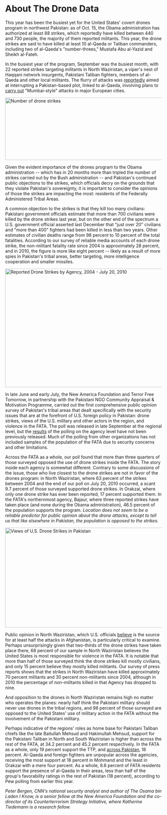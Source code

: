 # About The Drone Data  

This year has been the busiest yet for the United States' covert drones program in northwest Pakistan: as of Oct. 15, the Obama administration has authorized at least 88 strikes, which reportedly have killed between 440 and 730 people, the majority of them reported militants. This year, the drone strikes are said to have killed at least 10 al-Qaeda or Taliban commanders, including two of al-Qaeda's "number-threes," Mustafa Abu al-Yazid and Sheikh al-Fateh.

In the busiest year of the program, September was the busiest month, with 22 reported strikes targeting militants in North Waziristan, a viper's nest of Haqqani network insurgents, Pakistani Taliban fighters, members of al-Qaeda and other local militants. The flurry of attacks was [reportedly](http://online.wsj.com/article/SB10001424052748704116004575522260688019730.html) aimed at interrupting a Pakistan-based plot, linked to al-Qaeda, involving plans to [carry out](http://articles.cnn.com/2010-09-29/world/us.europe.terror.plot_1_terror-plot-law-enforcement-counterterrorism?_s=PM:WORLD) "Mumbai-style" attacks in major European cities.  

<img src="http://chart.apis.google.com/chart?chf=bg,s,4C4C40&chxl=1:|2004-2007|2008|2009|2010+(10%2F15)&chxs=0,A8A088,10,0,l,A8A088|1,A8A088,10,0,lt,A8A088&chxt=y,x&chbh=20,0,120&chs=600x200&cht=bvg&chco=A8A088&chd=s:FVg1&chg=-1,20,0,0&chma=30,20,20,20&chtt=Number+of+drone+strikes&chts=FFFFFF,12" width="600" height="200" alt="Number of drone strikes" />

Given the evident importance of the drones program to the Obama administration -- which has in 20 months more than tripled the number of strikes carried out by the Bush administration -- and Pakistan's continued public objections to the strikes, which officials decry on the grounds that they violate Pakistan's sovereignty, it is important to consider the opinions of those the strikes are impacting the most: residents of the Federally Administered Tribal Areas. 

A common objection to the strikes is that they kill too many civilians: Pakistani government officials estimate that more than 700 civilians were killed by the drone strikes last year, but on the other end of the spectrum a U.S. government official asserted last December that "just over 20" civilians and "more than 400" fighters had been killed in less than two years. Other estimates of civilian deaths range from 98 percent to 10 percent of the total fatalities. According to our survey of reliable media accounts of each drone strike, the non-militant fatality rate since 2004 is approximately 28 percent, and in 2010, the figure is more like eight percent -- likely as a result of more spies in Pakistan's tribal areas, better targeting, more intelligence cooperation and smaller missiles.  

<img src="http://chart.apis.google.com/chart?chf=bg,s,4C4C40&chxs=0,FFFFFF,11.5&chxt=x&chs=600x380&cht=p&chco=CCCCCC|AAAAAA|888888|666666|445566|8899AA|667788&chd=e:cJ5lBRAoAAB6B6&chdl=South+Waziristan|North+Waziristan|Kurram|Orakzai|Khyber|Bajaur|Other+(NWFP)&chdlp=b&chp=0.9&chl=South+Waziristan|North+Waziristan|Kurram|Orakzai|Khyber|Bajaur|Other+(NWFP)&chma=|0,25&chtt=Reported+Drone+Strikes+by+Agency%2C+2004+-+July+20%2C+2010&chts=FFFFFF,12" width="600" height="380" alt="Reported Drone Strikes by Agency, 2004 - July 20, 2010" />

In late June and early July, the New America Foundation and Terror Free Tomorrow, in partnership with the Pakistani NGO Community Appraisal & Motivation Programme, carried out the first comprehensive public opinion survey of Pakistan's tribal areas that dealt specifically with the security issues that are at the forefront of U.S. foreign policy in Pakistan: drone strikes, views of the U.S. military and other actors in the region, and violence in the FATA. The poll was released in late September at the regional level, but the [results](http://www.washingtonpost.com/wp-dyn/content/article/2010/04/25/AR2010042503114_pf.html) of the polling on the agency level have not been previously released. Much of the polling from other organizations has not included samples of the population of the FATA due to security concerns and other limitations. 

Across the FATA as a whole, our poll found that more than three quarters of those surveyed opposed the use of drone strikes inside the FATA. The story inside each agency is somewhat different. Contrary to some discussions of the issue, those who live closest to the drone strikes are not in favor of the drones program: in North Waziristan, where 63 percent of the strikes between 2004 and the end of our poll on July 20, 2010 occurred, a scant 9.7 percent of those surveyed supported drone strikes. In Orakzai, where only one drone strike has ever been reported, 17 percent supported them. In the FATA's northernmost agency, Bajaur, where three reported strikes have taken place (and none during the Obama administration), 46.5 percent of the population supports the program. _Location does not seem to be a reliable predictor for public opinion about the drone attacks, except to tell us that like elsewhere in Pakistan, the population is opposed to the strikes._

<img src="http://chart.apis.google.com/chart?chf=bg,s,4C4C40&chxl=0:|All+FATA|Bajaur|Khyber|Orakzai|Kurram|North+Waziristan|South+Waziristan&chxs=0,FFFFFF,11.5,0,l,FFFFFF|1,FFFFFF,11.5,0,l,FFFFFF&chxt=y,x&chbh=a,0,10&chs=600x320&cht=bhg&chco=CCCCCC,667788&chd=s:UGQKIcN,pvtxzgu&chdl=Support|Oppose&chma=5,5,20,20&chtt=Views+of+U.S.+Drone+Strikes+in+Pakistan&chts=FFFFFF,12" width="600" height="320" alt="Views of U.S. Drone Strikes in Pakistan" />

Public opinion in North Waziristan, which U.S. officials [believe](http://blogs.aljazeera.net/asia/2010/10/10/crosshairs-us-drones) is the source for at least half the attacks in Afghanistan, is particularly critical to examine. Perhaps unsurprisingly given that two-thirds of the drone strikes have taken place there, 68 percent of our sample in North Waziristan believes the United States is most responsible for violence in the FATA. It is notable that more than half of those surveyed think the drone strikes kill mostly civilians, and only 15 percent believe they mostly killed militants. Our survey of press reports shows that the strikes in North Waziristan have killed approximately 70 percent militants and 30 percent non-militants since 2004, although in 2010 the percentage of non-militants killed in that Agency has dropped to nine. 

And opposition to the drones in North Waziristan remains high no matter who operates the planes: nearly half think the Pakistani military should never use drones in the tribal regions, and 98 percent of those surveyed are opposed to the United States' use of military action in the FATA without the involvement of the Pakistani military. 

Perhaps indicative of the regions' roles as home base for Pakistani Taliban chiefs like the late Baitullah Mehsud and Hakimullah Mehsud, support for the Pakistani Taliban in North and South Waziristan is higher than across the rest of the FATA, at 34.2 percent and 45.2 percent respectively. In the FATA as a whole, only 19 percent support the TTP, and [across Pakistan](http://pewglobal.org/files/pdf/Pew-Global-Attitudes-2010-Pakistan-Report.pdf), 18 percent. Al-Qaeda and foreign fighters are unpopular across the agencies, receiving the most support at 18 percent in Mohmand and the least in Orakzai with a mere four percent. As a whole, 8.6 percent of FATA residents support the presence of al-Qaeda in their areas, less than half of the group's favorability ratings in the rest of Pakistan (18 percent), according to Pew polling from earlier this year. 

_Peter Bergen, CNN's national security analyst and author of The Osama bin Laden I Know, is a senior fellow at the New America Foundation and the co-director of its Counterterrorism Strategy Initiative, where Katherine Tiedemann is a research fellow._
